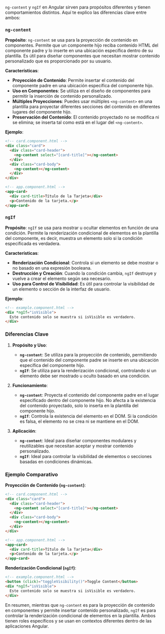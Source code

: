 `ng-content` y `ngIf` en Angular sirven para propósitos diferentes y tienen comportamientos distintos. Aquí te explico las diferencias clave entre ambos:

### `ng-content`

**Propósito**: `ng-content` se usa para la proyección de contenido en componentes. Permite que un componente hijo reciba contenido HTML del componente padre y lo inserte en una ubicación específica dentro de su plantilla. Es útil para diseñar componentes que necesitan mostrar contenido personalizado que es proporcionado por su usuario.

**Características**:
- **Proyección de Contenido**: Permite insertar el contenido del componente padre en una ubicación específica del componente hijo.
- **Uso en Componentes**: Se utiliza en el diseño de componentes para permitir la inserción de contenido personalizado.
- **Múltiples Proyecciones**: Puedes usar múltiples `<ng-content>` en una plantilla para proyectar diferentes secciones del contenido en diferentes lugares del componente hijo.
- **Preservación del Contenido**: El contenido proyectado no se modifica ni se elimina; se inserta tal como está en el lugar del `<ng-content>`.

**Ejemplo**:
```html
<!-- card.component.html -->
<div class="card">
  <div class="card-header">
    <ng-content select="[card-title]"></ng-content>
  </div>
  <div class="card-body">
    <ng-content></ng-content>
  </div>
</div>

<!-- app.component.html -->
<app-card>
  <div card-title>Título de la Tarjeta</div>
  <p>Contenido de la tarjeta.</p>
</app-card>
```

### `ngIf`

**Propósito**: `ngIf` se usa para mostrar u ocultar elementos en función de una condición. Permite la renderización condicional de elementos en la plantilla del componente, es decir, muestra un elemento solo si la condición especificada es verdadera.

**Características**:
- **Renderización Condicional**: Controla si un elemento se debe mostrar o no basado en una expresión booleana.
- **Destrucción y Creación**: Cuando la condición cambia, `ngIf` destruye y vuelve a crear el elemento según sea necesario.
- **Uso para Control de Visibilidad**: Es útil para controlar la visibilidad de un elemento o sección de la interfaz de usuario.

**Ejemplo**:
```html
<!-- example.component.html -->
<div *ngIf="isVisible">
  Este contenido solo se muestra si isVisible es verdadero.
</div>
```

### Diferencias Clave

1. **Propósito y Uso**:
   - **`ng-content`**: Se utiliza para la proyección de contenido, permitiendo que el contenido del componente padre se inserte en una ubicación específica del componente hijo.
   - **`ngIf`**: Se utiliza para la renderización condicional, controlando si un elemento debe ser mostrado u oculto basado en una condición.

2. **Funcionamiento**:
   - **`ng-content`**: Proyecta el contenido del componente padre en el lugar especificado dentro del componente hijo. No afecta a la existencia del contenido proyectado, solo lo inserta en la plantilla del componente hijo.
   - **`ngIf`**: Controla la existencia del elemento en el DOM. Si la condición es falsa, el elemento no se crea ni se mantiene en el DOM.

3. **Aplicación**:
   - **`ng-content`**: Ideal para diseñar componentes modulares y reutilizables que necesitan aceptar y mostrar contenido personalizado.
   - **`ngIf`**: Ideal para controlar la visibilidad de elementos o secciones basadas en condiciones dinámicas.

### Ejemplo Comparativo

**Proyección de Contenido (`ng-content`)**:
```html
<!-- card.component.html -->
<div class="card">
  <div class="card-header">
    <ng-content select="[card-title]"></ng-content>
  </div>
  <div class="card-body">
    <ng-content></ng-content>
  </div>
</div>

<!-- app.component.html -->
<app-card>
  <div card-title>Título de la Tarjeta</div>
  <p>Contenido de la tarjeta.</p>
</app-card>
```

**Renderización Condicional (`ngIf`)**:
```html
<!-- example.component.html -->
<button (click)="toggleVisibility()">Toggle Content</button>
<div *ngIf="isVisible">
  Este contenido solo se muestra si isVisible es verdadero.
</div>
```

En resumen, mientras que `ng-content` es para la proyección de contenido en componentes y permite insertar contenido personalizado, `ngIf` es para controlar la renderización condicional de elementos en la plantilla. Ambos tienen roles específicos y se usan en contextos diferentes dentro de las aplicaciones Angular.